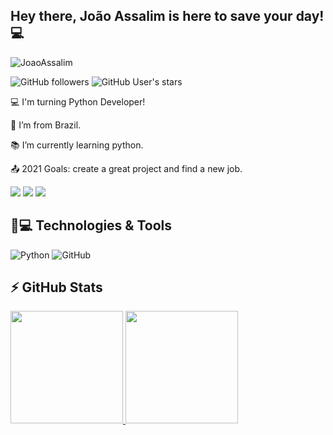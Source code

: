 ## Hey there, João Assalim is here to save your day!💻
<p align="left"><img src="https://komarev.com/ghpvc/?username=JoaoAssalim" alt="JoaoAssalim" /></p>
<img alt="GitHub followers" src="https://img.shields.io/github/followers/JoaoAssalim?style=social">
<img alt="GitHub User's stars" src="https://img.shields.io/github/stars/JoaoAssalim?style=social">
 <div>

 :computer: I'm turning Python Developer!

:house_with_garden: I’m from Brazil.

:books: I’m currently learning python.

:outbox_tray: 2021 Goals: create a great project and find a new job.
 

   <a href="https://www.youtube.com/channel/UCh_a5e9jkx5uxYKZLYOBFvw" target="_blank"><img src="https://img.shields.io/badge/YouTube-FF0000?style=for-the-badge&logo=youtube&logoColor=white" target="_blank"></a>
  <a href="https://www.instagram.com/joaoassalim_/" target="_blank"><img src="https://img.shields.io/badge/-Instagram-%23E4405F?style=for-the-badge&logo=instagram&logoColor=white" target="_blank"></a>
  <a href = "mailto:assalim.py@gmail.com"><img src="https://img.shields.io/badge/-Gmail-%23333?style=for-the-badge&logo=gmail&logoColor=white" target="_blank"></a>


## 🚀💻 Technologies & Tools

![Python](https://img.shields.io/badge/-Python-black?style=flat-square&logo=Python)
![GitHub](https://img.shields.io/badge/-GitHub-181717?style=flat-square&logo=github)
 
  

 

   
## ⚡ GitHub Stats
  <a href="https://github.com/JoaoAssalim">
  <img height="180em" src="https://github-readme-stats.vercel.app/api?username=JoaoAssalim&show_icons=true&theme=dark&include_all_commits=true&count_private=true"/>
  <img height="180em" src="https://github-readme-stats.vercel.app/api/top-langs/?username=JoaoAssalim&layout=compact&langs_count=7&theme=dark"/>

